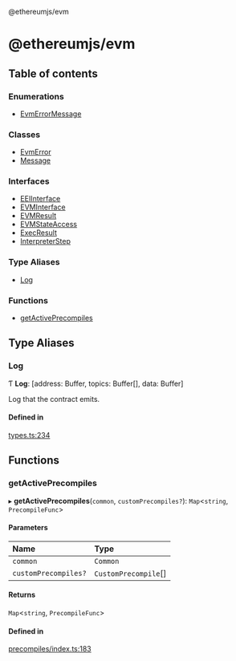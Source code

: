 @ethereumjs/evm

# @ethereumjs/evm

## Table of contents

### Enumerations

- [EvmErrorMessage](enums/EvmErrorMessage.md)

### Classes

- [EvmError](classes/EvmError.md)
- [Message](classes/Message.md)

### Interfaces

- [EEIInterface](interfaces/EEIInterface.md)
- [EVMInterface](interfaces/EVMInterface.md)
- [EVMResult](interfaces/EVMResult.md)
- [EVMStateAccess](interfaces/EVMStateAccess.md)
- [ExecResult](interfaces/ExecResult.md)
- [InterpreterStep](interfaces/InterpreterStep.md)

### Type Aliases

- [Log](README.md#log)

### Functions

- [getActivePrecompiles](README.md#getactiveprecompiles)

## Type Aliases

### Log

Ƭ **Log**: [address: Buffer, topics: Buffer[], data: Buffer]

Log that the contract emits.

#### Defined in

[types.ts:234](https://github.com/ethereumjs/ethereumjs-monorepo/blob/master/packages/evm/src/types.ts#L234)

## Functions

### getActivePrecompiles

▸ **getActivePrecompiles**(`common`, `customPrecompiles?`): `Map`<`string`, `PrecompileFunc`\>

#### Parameters

| Name | Type |
| :------ | :------ |
| `common` | `Common` |
| `customPrecompiles?` | `CustomPrecompile`[] |

#### Returns

`Map`<`string`, `PrecompileFunc`\>

#### Defined in

[precompiles/index.ts:183](https://github.com/ethereumjs/ethereumjs-monorepo/blob/master/packages/evm/src/precompiles/index.ts#L183)
